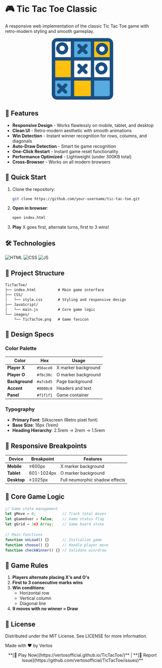 # 🎮 Tic Tac Toe Classic
A responsive web implementation of the classic Tic Tac Toe game with retro-modern styling and smooth gameplay.
<div align="center">
  <img src="images/TicTacToe.png" alt="Game Screenshot" width="200">
</div>

## 🌟 Features
- **Responsive Design** - Works flawlessly on mobile, tablet, and desktop
- **Clean UI** - Retro-modern aesthetic with smooth animations
- **Win Detection** - Instant winner recognition for rows, columns, and diagonals
- **Auto-Draw Detection** - Smart tie game recognition
- **One-Click Restart** - Instant game reset functionality
- **Performance Optimized** - Lightweight (under 300KB total)
- **Cross-Browser** - Works on all modern browsers

## 🚀 Quick Start
1. Clone the repository:
   ```bash
   git clone https://github.com/your-username/tic-tac-toe.git
   ```
2. **Open in browser**:
   ```bash
   open index.html
   ```
3. **Play** X goes first, alternate turns, first to 3 wins!

## 🛠️ Technologies
![HTML](https://img.shields.io/badge/html5%20-%23E34F26.svg?&style=for-the-badge&logo=html5&logoColor=white)  ![CSS](https://img.shields.io/badge/css3%20-%231572B6.svg?&style=for-the-badge&logo=css3&logoColor=white)  ![JS](https://img.shields.io/badge/javascript%20-%23323330.svg?&style=for-the-badge&logo=javascript&logoColor=%23F7DF1E)

## 📁 Project Structure
```text
TicTacToe/
├── index.html          # Main game interface
├── CSS/
│   └── style.css       # Styling and responsive design
├── JavaScript/
│   └── main.js         # Core game logic
└── images/
    └── TicTacToe.png   # Game favicon
```

## 🎨 Design Specs
### Color Palette

| Color         | Hex        | Usage               |
|---------------|------------|---------------------|
| **Player X**  | `#56ace0`  | X marker background |
| **Player O**  | `#fbc30c`  | O marker background |
| **Background**| `#a7cbd5`  | Page background     |
| **Accent**    | `#0080c0`  | Headers and text    |
| **Panel**     | `#f1f1f1`  | Game container      |

### Typography
- **Primary Font**: Silkscreen (Retro pixel font)
- **Base Size**: 16px (1rem)
- **Heading Hierarchy**: 2.5rem → 2rem → 1.5rem

## 📱 Responsive Breakpoints
| Device         | Breakpoint | Features                        |
|---------------|-------------|---------------------------------|
| **Mobile**    | ≤600px      | X marker background             |
| **Tablet**    | 601-1024px  | O marker background             |
| **Desktop**   | ≥1025px     | Full neumorphic shadow effects  |

## 🧠 Core Game Logic
```javascript
// Game state management
let gMove = 0;            // Track total moves
let gGameOver = false;    // Game status flag
let gGrid = 3x3 Array;    // Game board state

// Main functions
function onLoad() {}      // Initialize game
function choose() {}      // Handle player move
function checkWinner() {} // Validate win/draw
```

## 📄 Game Rules
1. **Players alternate placing X's and O's**  
2. **First to 3 consecutive marks wins**  
3. **Win conditions**:  
   - Horizontal row  
   - Vertical column  
   - Diagonal line  
4. **9 moves with no winner = Draw**

## 📜 License
Distributed under the MIT License. See LICENSE for more information.

Made with ❤️ by Vertos<div align="center">
  
<div align="center">
  **[🚀 Play Now](https://vertosofficial.github.io/TicTacToe/)** | **[🐞 Report Issue](https://github.com/vertosofficial/TicTacToe/issues)**
</div>
